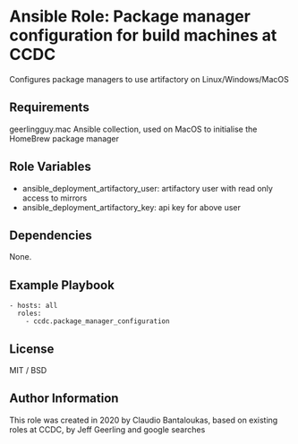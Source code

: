 # Ansible Role: Package manager configuration for build machines at CCDC

Configures package managers to use artifactory on Linux/Windows/MacOS

## Requirements

geerlingguy.mac Ansible collection, used on MacOS to initialise the HomeBrew package manager

## Role Variables

-   ansible_deployment_artifactory_user: artifactory user with read only access to mirrors
-   ansible_deployment_artifactory_key: api key for above user

## Dependencies

None.

## Example Playbook

    - hosts: all
      roles:
        - ccdc.package_manager_configuration

## License

MIT / BSD

## Author Information

This role was created in 2020 by Claudio Bantaloukas, based on existing roles at CCDC, by Jeff Geerling and google searches
